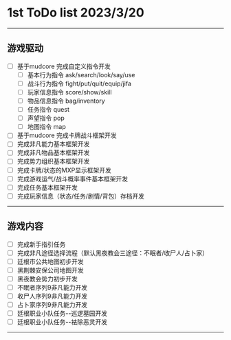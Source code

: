 <!--
 * @Author: Donald duck tang5722917@163.com
 * @Date: 2023-03-20 14:29:18
 * @LastEditors: Donald duck tang5722917@163.com
 * @LastEditTime: 2023-03-22 11:26:03
 * @FilePath: \mysticism-mud\dev_log\ToDo_list.md
 * @Description:  游戏开发ToDo list
 * 
 * Copyright (c) 2023 by git config user.email, All Rights Reserved. 
-->
# 1st ToDo list 2023/3/20
***
## 游戏驱动 
- [ ] 基于mudcore 完成自定义指令开发
    - [ ] 基本行为指令  ask/search/look/say/use
    - [ ] 战斗行为指令  fight/put/quit/equip/jifa
    - [ ] 玩家信息指令  score/show/skill
    - [ ] 物品信息指令  bag/inventory
    - [ ] 任务指令      quest
    - [ ] 声望指令      pop
    - [ ] 地图指令      map
- [ ] 基于mudcore 完成卡牌战斗框架开发
- [ ] 完成非凡能力基本框架开发
- [ ] 完成非凡物品基本框架开发
- [ ] 完成势力组织基本框架开发
- [ ] 完成卡牌/状态的MXP显示框架开发
- [ ] 完成游戏运气/战斗概率事件基本框架开发
- [ ] 完成任务基本框架开发
- [ ] 完成玩家信息（状态/任务/剧情/背包）存档开发

***
## 游戏内容
- [ ] 完成新手指引任务
- [ ] 完成非凡途径选择流程（默认黑夜教会三途径：不眠者/收尸人/占卜家）
- [ ] 廷根市公共地图初步开发
- [ ] 黑荆棘安保公司地图开发
- [ ] 黑夜教会势力初步开发
- [ ] 不眠者序列9非凡能力开发
- [ ] 收尸人序列9非凡能力开发
- [ ] 占卜家序列9非凡能力开发
- [ ] 廷根职业小队任务--巡逻墓园开发
- [ ] 廷根职业小队任务--袪除恶灵开发
***